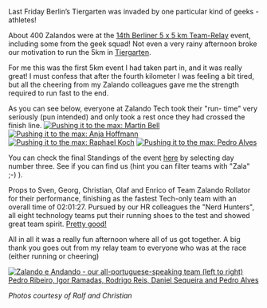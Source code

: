 <!--
.. title: THE GEEKS ARE RUNNING!
.. slug: the-geeks-are-running
.. date: 2013-06-07 14:08:38
.. tags: events,running,sports
.. author: Rodrigo Reis
.. image: running-geeks_teaser.jpg
-->

Last Friday Berlin’s Tiergarten was invaded by one
particular kind of geeks - athletes!

About 400 Zalandos were at the [14th Berliner 5 x 5 km Team-Relay](http://www.berliner-teamstaffel.de/) 
event, including some from the geek squad! Not even a very rainy afternoon broke our
motivation to run the 5km in [Tiergarten](http://en.wikipedia.org/wiki/Gro%C3%9Fer_Tiergarten).

<!-- TEASER_END -->

For me this was the first 5km event I had taken part in, and it was really great! I must
confess that after the fourth kilometer I was feeling a bit tired, but all the
cheering from my Zalando colleagues gave me the strength required to run fast
to the end.

As you can see below, everyone at Zalando Tech took their "run-
time" very seriously (pun intended) and only took a rest once they had crossed
the finish line. 
[![Pushing it to the max: Martin Bell](/files/2013/06/Martin-Bell-running-geeks.jpg)](/files/2013/06/Martin-Bell-running-geeks.jpg)
[![Pushing it to the max: Anja Hoffmann](/files/2013/06/Zalando-running-geeks.jpg)](/files/2013/06/Zalando-running-geeks.jpg)
[![Pushing it to the max: Raphael Koch](/files/2013/06/Raphael-Koch-running.jpg)](/files/2013/06/Raphael-Koch-running.jpg)
[![Pushing it to the max: Pedro Alves](/files/2013/06/a-running-zalando-geek.jpg)](/files/2013/06/a-running-zalando-geek.jpg)

You can check the final Standings of the event [here](http://www.berliner-teamstaffel.de/ergebnisse-und-teilnehmerliste/ergebnisse.html) 
by selecting day number three. See if you can find us (hint you can filter teams with "Zala" ;-) ).

Props to Sven, Georg, Christian, Olaf and Enrico of Team Zalando
Rollator for their performance, finishing as the fastest Tech-only team with
an overall time of 02:01:27. Pursued by our HR colleagues the "Nerd Hunters",
all eight technology teams put their running shoes to the test and showed
great team spirit. [Pretty good!](http://www.youtube.com/watch?v=O_05qJTeNNI)

All in all it was a really fun afternoon where all of us got together. A big
thank you goes out from my relay team to everyone who was at the race (either
running or cheering)

[![Zalando e Andando - our all-portuguese-speaking team (left to right) Pedro Ribeiro, Igor Ramadas, Rodrigo Reis, Daniel Sequeira and Pedro Alves](/files/2013/06/Zalando-e-Andando-running.jpg)](/files/2013/06/Zalando-e-Andando-running.jpg)


_Photos courtesy of Ralf and Christian_

